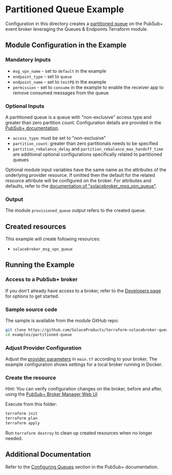 # Partitioned Queue Example

Configuration in this directory creates a [partitioned queue](https://docs.solace.com/Messaging/Guaranteed-Msg/Queues.htm#partitioned-queues) on the PubSub+ event broker leveraging the Queues & Endpoints Terraform module.

## Module Configuration in the Example

### Mandatory Inputs

* `msg_vpn_name` - set to `default` in the example
* `endpoint_type` - set to `queue`
* `endpoint_name` - set to `testPQ` in the example
* `permission` - set to `consume` in the example to enable the receiver app to remove consumed messages from the queue

### Optional Inputs

A partitioned queue is a queue with "non-exclusive" access type and greater than zero partition count. Configuration details are provided in the [PubSub+ documentation](https://docs.solace.com/Messaging/Guaranteed-Msg/Configuring-Queues.htm#configure-partitioned-queues).

* `access_type`: must be set to "non-exclusive"
* `partition_count`: greater than zero partitionals needs to be specified
* `partition_rebalance_delay` and `partition_rebalance_max_handoff_time` are additional optional configurations specifically related to partitioned queues

Optional module input variables have the same name as the attributes of the underlying provider resource. If omitted then the default for the related resource attribute will be configured on the broker. For attributes and defaults, refer to the [documentation of "solacebroker_msg_vpn_queue"](https://registry.terraform.io/providers/SolaceProducts/solacebroker/latest/docs/resources/msg_vpn_queue#optional).

### Output

The module `provisioned_queue` output refers to the created queue.

## Created resources

This example will create following resources:

* `solacebroker_msg_vpn_queue`

## Running the Example

### Access to a PubSub+ broker

If you don't already have access to a broker, refer to the [Developers page](https://www.solace.dev/) for options to get started.

### Sample source code

The sample is available from the module GitHub repo:

```bash
git clone https://github.com/SolaceProducts/terraform-solacebroker-queue-endpoint.git
cd examples/partitioned-queue
```

### Adjust Provider Configuration

Adjust the [provider parameters](https://registry.terraform.io/providers/SolaceProducts/solacebroker/latest/docs#schema) in `main.tf` according to your broker. The example configuration shows settings for a local broker running in Docker.

### Create the resource

Hint: You can verify configuration changes on the broker, before and after, using the [PubSub+ Broker Manager Web UI](https://docs.solace.com/Admin/Broker-Manager/PubSub-Manager-Overview.htm)

Execute from this folder:

```bash
terraform init
terraform plan
terraform apply
```

Run `terraform destroy` to clean up created resources when no longer needed.

## Additional Documentation

Refer to the [Configuring Queues](https://docs.solace.com/Messaging/Guaranteed-Msg/Configuring-Queues.htm#Configuring_Queues) section in the PubSub+ documentation.

